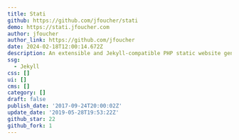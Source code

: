 ```yaml
---
title: Stati
github: https://github.com/jfoucher/stati
demo: https://stati.jfoucher.com
author: jfoucher
author_link: https://github.com/jfoucher
date: 2024-02-18T12:00:14.672Z
description: An extensible and Jekyll-compatible PHP static website generator
ssg:
  - Jekyll
css: []
ui: []
cms: []
category: []
draft: false
publish_date: '2017-09-24T20:00:02Z'
update_date: '2019-05-28T19:53:22Z'
github_star: 22
github_fork: 1
---
```

